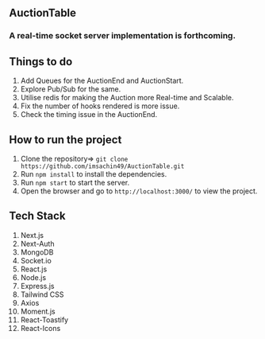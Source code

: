 ## AuctionTable  
### A real-time socket server implementation is forthcoming.

## Things to do
1. Add Queues for the AuctionEnd and AuctionStart.
2. Explore Pub/Sub for the same.
3. Utilise redis for making the Auction more Real-time and Scalable.
4. Fix the number of hooks rendered is more issue.
5. Check the timing issue in the AuctionEnd.

## How to run the project
1. Clone the repository=> `git clone https://github.com/imsachin49/AuctionTable.git`
2. Run `npm install` to install the dependencies.
3. Run `npm start` to start the server.
4. Open the browser and go to `http://localhost:3000/` to view the project.

## Tech Stack
1. Next.js
2. Next-Auth
3. MongoDB
4. Socket.io
5. React.js
6. Node.js
7. Express.js
8. Tailwind CSS
9. Axios
10. Moment.js
11. React-Toastify
12. React-Icons
<!-- 13. React-Countdown -->